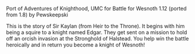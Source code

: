 Port of Adventures of Knighthood, UMC for Battle for Wesnoth 1.12 (ported from 1.8) by Pewskeepski

This is the story of Sir Kaylan (from Heir to the Throne). It begins with him being a squire to a knight named Edgar. They get sent on a mission to hold off an orcish invasion at the Stronghold of Halstead. You help win the battle heroically and in return you become a knight of Wesnoth!
